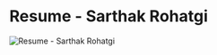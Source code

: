 # Resume - Sarthak Rohatgi
![Resume - Sarthak Rohatgi](https://user-images.githubusercontent.com/24872423/179912860-f9cc2ee6-e568-4a9e-bb91-a115f137bad3.png)
